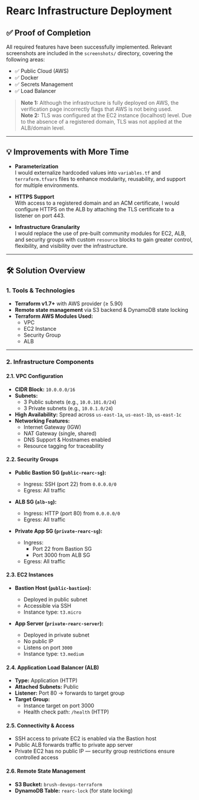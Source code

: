 # Rearc Infrastructure Deployment

## ✅ Proof of Completion

All required features have been successfully implemented. Relevant screenshots are included in the `screenshots/` directory, covering the following areas:

- ✅ Public Cloud (AWS)  
- ✅ Docker  
- ✅ Secrets Management  
- ✅ Load Balancer  


> **Note 1:** Although the infrastructure is fully deployed on AWS, the verification page incorrectly flags that AWS is not being used.  
> **Note 2:** TLS was configured at the EC2 instance (localhost) level. Due to the absence of a registered domain, TLS was not applied at the ALB/domain level.

---

## 💡 Improvements with More Time

- **Parameterization**  
  I would externalize hardcoded values into `variables.tf` and `terraform.tfvars` files to enhance modularity, reusability, and support for multiple environments.

- **HTTPS Support**  
  With access to a registered domain and an ACM certificate, I would configure HTTPS on the ALB by attaching the TLS certificate to a listener on port 443.

- **Infrastructure Granularity**  
  I would replace the use of pre-built community modules for EC2, ALB, and security groups with custom `resource` blocks to gain greater control, flexibility, and visibility over the infrastructure.

---

## 🛠️ Solution Overview

### 1. Tools & Technologies

- **Terraform v1.7+** with AWS provider (≥ 5.90)
- **Remote state management** via S3 backend & DynamoDB state locking
- **Terraform AWS Modules Used:**
  - VPC
  - EC2 Instance
  - Security Group
  - ALB

---

### 2. Infrastructure Components

#### 2.1. VPC Configuration

- **CIDR Block:** `10.0.0.0/16`
- **Subnets:**
  - 3 Public subnets (e.g., `10.0.101.0/24`)
  - 3 Private subnets (e.g., `10.0.1.0/24`)
- **High Availability:** Spread across `us-east-1a`, `us-east-1b`, `us-east-1c`
- **Networking Features:**
  - Internet Gateway (IGW)
  - NAT Gateway (single, shared)
  - DNS Support & Hostnames enabled
  - Resource tagging for traceability

#### 2.2. Security Groups

- **Public Bastion SG (`public-rearc-sg`):**
  - Ingress: SSH (port 22) from `0.0.0.0/0`
  - Egress: All traffic

- **ALB SG (`alb-sg`):**
  - Ingress: HTTP (port 80) from `0.0.0.0/0`
  - Egress: All traffic

- **Private App SG (`private-rearc-sg`):**
  - Ingress:
    - Port 22 from Bastion SG
    - Port 3000 from ALB SG
  - Egress: All traffic

#### 2.3. EC2 Instances

- **Bastion Host (`public-bastion`):**
  - Deployed in public subnet
  - Accessible via SSH
  - Instance type: `t3.micro`

- **App Server (`private-rearc-server`):**
  - Deployed in private subnet
  - No public IP
  - Listens on port `3000`
  - Instance type: `t3.medium`

#### 2.4. Application Load Balancer (ALB)

- **Type:** Application (HTTP)
- **Attached Subnets:** Public
- **Listener:** Port 80 → forwards to target group
- **Target Group:**
  - Instance target on port 3000
  - Health check path: `/health` (HTTP)

#### 2.5. Connectivity & Access

- SSH access to private EC2 is enabled via the Bastion host
- Public ALB forwards traffic to private app server
- Private EC2 has no public IP — security group restrictions ensure controlled access

#### 2.6. Remote State Management

- **S3 Bucket:** `brush-devops-terraform`
- **DynamoDB Table:** `rearc-lock` (for state locking)
